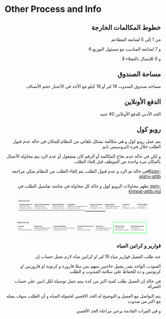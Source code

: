 # Other Process and Info

<h2 align="right">خطوط المكالمات الخارجة</h2>

<p align="right">من 1 إلي 5 لمتابعة المطاعم</p>

<p align="right">6 و 7 لمتابعة المناديب مع مسئول التوزيع</p>

<p align="right">8 و 0 للإتصال بالعملاء</p>

<h2 align="right">مساحة الصندوق</h2>

<p align="right">مساحة صندوق المندوب 18 لتر أو 18 كيلو مع الأخذ في الأعتبار حجم الأصناف</p>

<h2 align="right">الدفع الأونلاين</h2>

<p align="right">الحد الأدني للدفع الأونلاين 40 جنيه</p>

<h2 align="right"> روبو كول</h2>

<p align="right">يتم عمل روبو كول و هي مكالمة بشكل تلقائي من النظام للمكان في حالة عدم قبول الطلب خلال فترة البروسيس تايم</p>

<p align="right">و لكن في حالة عدم نجاح المكالمة أو الرقم كان مشغول أو عدم الرد يتم محاولة الأتصال بالمكان مرة واحدة من الموظف قبل إلغاء الطلب</p>

<p align="right">في حالة تم الرد و عدم قبول الطلب يتم إلغاء الطلب من النظام يمكن مراجعة<a data-mention href="tlb-akbr-mn-1000-jnyh.md#izay-alghy-altlb">#izay-alghy-altlb</a> </p>

<p align="right">تظهر محاولات الروبو كول و حالة كل محاولة في شاشة تفاصيل الطلب في <a data-mention href="overview/aladmn/shashh-tfasyl-altlb/qsm-khtwat-altlb.md">qsm-khtwat-altlb.md</a></p>

<figure><img src=".gitbook/assets/image (12).png" alt=""><figcaption></figcaption></figure>

<figure><img src=".gitbook/assets/image (13).png" alt=""><figcaption></figcaption></figure>

<h3 align="right">قوارير و كراتين المياه</h3>

<p align="right">عند طلب العميل قوارير مياه 19 لتر او كراتين مياه لازم نعمل حساب إن</p>

<p align="right">المنودب الواحد يقدر يشيل حاجتين منهم بس مثلا قارورة و كرتونة او قارورتين او كرتونتين و ده للحفاظ علي سلامة المندوب و الطلب</p>

<p align="right">في حالة إن العميل طلب كمية اكبر من كدة بيتم عمل توصيلة لكل اتنين علي حساب الشركة</p>

<p align="right">يتم التواصل مع العميل و التوضيح له الحد الاقصي لحمولة المياه و أن الطلب سوف يصله مع اكتر من مندوب</p>

<p align="right">و في المرات القادمة يرجي مراعاة الحد الأقصي </p>

<p align="right"></p>
